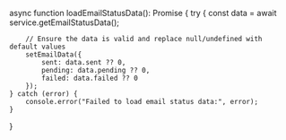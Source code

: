 async function loadEmailStatusData(): Promise<void> { 
    try {
        const data = await service.getEmailStatusData();
        
        // Ensure the data is valid and replace null/undefined with default values
        setEmailData({
            sent: data.sent ?? 0,
            pending: data.pending ?? 0,
            failed: data.failed ?? 0
        });
    } catch (error) {
        console.error("Failed to load email status data:", error);
    }
}
